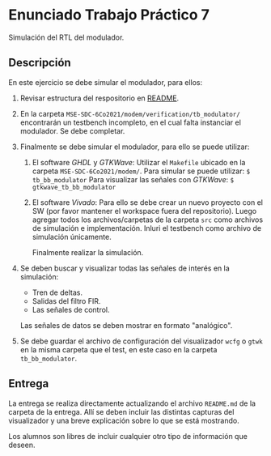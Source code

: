 # Enunciado Trabajo Práctico 7

Simulación del RTL del modulador.

## Descripción

En este ejercicio se debe simular el modulador, para ellos:
1. Revisar estructura del respositorio en [README](../../README.md).
2. En la carpeta `MSE-SDC-6Co2021/modem/verification/tb_modulator/` encontrarán
    un testbench incompleto, en el cual falta instanciar el modulador.
    Se debe completar.
3. Finalmente se debe simular el modulador, para ello se puede utilizar:
    1. El software *GHDL* y *GTKWave*:
        Utilizar el `Makefile` ubicado en la carpeta
        `MSE-SDC-6Co2021/modem/`.
        Para simular se puede utilizar:
        ```$ tb_bb_modulator```
        Para visualizar las señales con *GTKWave*:
        ```$ gtkwave_tb_bb_modulator```
    2. El software *Vivado*:
        Para ello se debe crear un nuevo proyecto con el SW
        (por favor mantener el workspace fuera del repositorio).
        Luego agregar todos los archivos/carpetas de la carpeta `src` como archivos
        de simulación e implementación.
        Inluri el testbench como archivo de simulación únicamente.

        Finalmente realizar la simulación.
4. Se deben buscar y visualizar todas las señales de interés en la simulación:
    - Tren de deltas.
    - Salidas del filtro FIR.
    - Las señales de control.

    Las señales de datos se deben mostrar en formato "analógico".

5. Se debe guardar el archivo de configuración del visualizador `wcfg` o `gtwk` en
    la misma carpeta que el test, en este caso en la carpeta `tb_bb_modulator`.


## Entrega

La entrega se realiza directamente actualizando el archivo `README.md`
de la carpeta de la entrega.
Allí se deben incluir las distintas capturas del visualizador y una breve explicación
sobre lo que se está mostrando.

Los alumnos son libres de incluir cualquier otro tipo de información que deseen.
